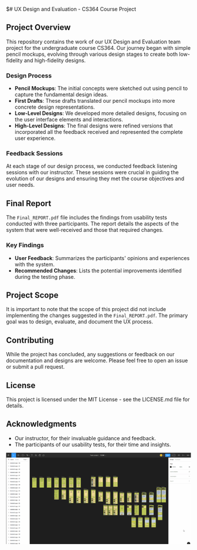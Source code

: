$# UX Design and Evaluation - CS364 Course Project

## Project Overview
This repository contains the work of our UX Design and Evaluation team project for the undergraduate course CS364. Our journey began with simple pencil mockups, evolving through various design stages to create both low-fidelity and high-fidelity designs.

### Design Process
- **Pencil Mockups**: The initial concepts were sketched out using pencil to capture the fundamental design ideas.
- **First Drafts**: These drafts translated our pencil mockups into more concrete design representations.
- **Low-Level Designs**: We developed more detailed designs, focusing on the user interface elements and interactions.
- **High-Level Designs**: The final designs were refined versions that incorporated all the feedback received and represented the complete user experience.

### Feedback Sessions
At each stage of our design process, we conducted feedback listening sessions with our instructor. These sessions were crucial in guiding the evolution of our designs and ensuring they met the course objectives and user needs.

## Final Report
The `Final_REPORT.pdf` file includes the findings from usability tests conducted with three participants. The report details the aspects of the system that were well-received and those that required changes.

### Key Findings
- **User Feedback**: Summarizes the participants' opinions and experiences with the system.
- **Recommended Changes**: Lists the potential improvements identified during the testing phase.

## Project Scope
It is important to note that the scope of this project did not include implementing the changes suggested in the `Final_REPORT.pdf`. The primary goal was to design, evaluate, and document the UX process.

## Contributing
While the project has concluded, any suggestions or feedback on our documentation and designs are welcome. Please feel free to open an issue or submit a pull request.

## License
This project is licensed under the MIT License - see the LICENSE.md file for details.

## Acknowledgments
- Our instructor, for their invaluable guidance and feedback.
- The participants of our usability tests, for their time and insights.


![til](./5_FIGMA_PRESENTATION.gif)
